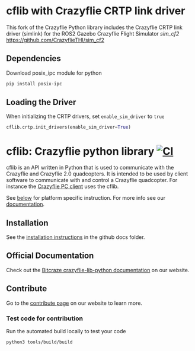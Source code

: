 # cflib with Crazyflie CRTP link driver

This fork of the Crazyflie Python library includes the Crazyflie CRTP link driver (simlink) for the ROS2 Gazebo Crazyflie Flight Simulator *sim_cf2* https://github.com/CrazyflieTHI/sim_cf2

## Dependencies

Download posix_ipc module for python

```sh
pip install posix-ipc
```

## Loading the Driver

When initializing the CRTP drivers, set `enable_sim_driver` to `true`

```python
cflib.crtp.init_drivers(enable_sim_driver=True)
```


# cflib: Crazyflie python library [![CI](https://github.com/bitcraze/crazyflie-lib-python/workflows/CI/badge.svg)](https://github.com/bitcraze/crazyflie-lib-python/actions)

cflib is an API written in Python that is used to communicate with the Crazyflie
and Crazyflie 2.0 quadcopters. It is intended to be used by client software to
communicate with and control a Crazyflie quadcopter. For instance the [Crazyflie PC client](https://www.github.com/bitcraze/crazyflie-clients-python)  uses the cflib.

See [below](#platform-notes) for platform specific instruction.
For more info see our [documentation](https://www.bitcraze.io/documentation/repository/crazyflie-lib-python/master/).

## Installation
See the [installation instructions](docs/installation/install.md) in the github docs folder.

## Official Documentation

Check out the [Bitcraze crazyflie-lib-python documentation](https://www.bitcraze.io/documentation/repository/crazyflie-lib-python/master/) on our website.

## Contribute
Go to the [contribute page](https://www.bitcraze.io/contribute/) on our website to learn more.

### Test code for contribution
Run the automated build locally to test your code

	python3 tools/build/build
